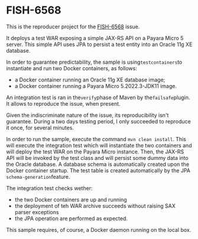 # FISH-6568

This is the reproducer project for the [FISH-6568](https://payara.atlassian.net/browse/FISH-6568) issue.

It deploys a test WAR exposing a simple JAX-RS API on a Payara Micro 5 server. This simple API uses JPA to persist a test entity into an Oracle 11g XE database.

In order to guarantee predictability, the sample is using`testcontainers`to instantiate and run two Docker containers, as follows:

- a Docker container running an Oracle 11g XE database image;
- a Docker container running a Payara Micro 5.2022.3-JDK11 image.

An integration test is ran in the`verify`phase of Maven by the`failsafe`plugin. It allows to reproduce the issue, when present.

Given the indiscriminate nature of the issue, its reproducibility isn't guarantee. During a two days testing period, I only succeeded to reproduce it once, for several minutes.

In order to run the sample, execute the command `mvn clean install`. This will execute the integration test which will instantiate the two containers and will deploy the test WAR on the Payara Micro instance. Then, the JAX-RS API will be invoked by the test class and will persist some dummy data into the Oracle database. A database schema is automatically created upon the Docker container startup. The test table is created automatically by the JPA `schema-generation`feature.

The integration test checks wether:

- the two Docker containers are up and running
- the deployment of teh WAR archive succeeds without raising SAX parser exceptions
- the JPA operation are performed as expected.

This sample requires, of course, a Docker daemon running on the local box.
